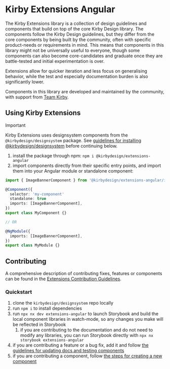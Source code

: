 # Kirby Extensions Angular
The Kirby Extensions library is a collection of design guidelines and components that build on top of the core Kirby Design library.
The components follow the Kirby Design guidelines, but they differ from the core components by being built by the community, often with specific product-needs or requirements in mind. 
This means that components in this library might not be universally useful to everyone, though some components can also become core-candidates and graduate once they are battle-tested and initial experimentation is over.

Extensions allow for quicker iteration and less focus on generalising behavior, while the test and especially documentation burden is also significantly lower.

Components in this library are developed and maintained by the community, with support from [Team Kirby](https://github.com/kirbydesign/designsystem/blob/develop/.github/SUPPORT.md#team-kirby).

## Using Kirby Extensions

> [!IMPORTANT]  
> Kirby Extensions uses designsystem components from the `@kirbydesign/designsystem` package.
> See [guidelines for installing @kirbydesign/designsystem](https://github.com/kirbydesign/designsystem/?tab=readme-ov-file#installation) before continuing below.

1. install the package through npm: `npm i @kirbydesign/extensions-angular`
2. import components directly from their specific entry points, and import them into your Angular module or standalone component:

```ts
import { ImageBannerComponent } from '@kirbydesign/extensions-angular/image-banner';

@Component({
  selector: 'my-component'
  standalone: true
  imports: [ImageBannerComponent],
})
export class MyComponent {}

// OR

@NgModule({
  imports: [ImageBannerComponent],
})
export class MyModule {}
```

## Contributing
A comprehensive description of contributing fixes, features or components can be found in the [Extensions Contribution Guidelines](https://github.com/kirbydesign/designsystem/blob/develop/libs/extensions/angular/CONTRIBUTING.md).

### Quickstart
1. clone the `kirbydesign/designsystem` repo locally
2. run `npm i` to install dependencies
3. run `npx nx dev extensions-angular` to launch Storybook and build the local component libraries in watch-mode, so any changes you make will be reflected in Storybook
    1. if you are contributing to the documentation and do not need to modify any libraries, you can run Storybook directly with `npx nx storybook extensions-angular`
4. if you are contributing a feature or a bug fix, add it and follow [the guidelines for updating docs and testing components](https://github.com/kirbydesign/designsystem/blob/develop/libs/extensions/angular/CONTRIBUTING.md#documenting-components)
5. if you are contributing a component, follow [the steps for creating a new component](https://github.com/kirbydesign/designsystem/blob/develop/libs/extensions/angular/CONTRIBUTING.md#creating-a-new-component)